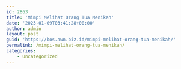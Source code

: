 ```yaml
---
id: 2863
title: 'Mimpi Melihat Orang Tua Menikah'
date: '2023-01-09T03:41:28+00:00'
author: admin
layout: post
guid: 'https://bos.awn.biz.id/mimpi-melihat-orang-tua-menikah/'
permalink: /mimpi-melihat-orang-tua-menikah/
categories:
    - Uncategorized
---
```


